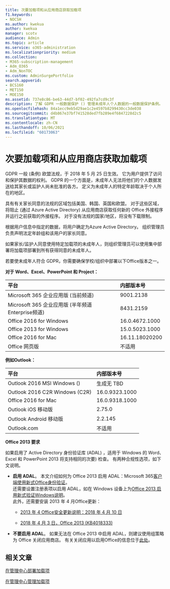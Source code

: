 ```yaml
---
title: 次要加载项和从应用商店获取加载项
f1.keywords:
- NOCSH
ms.author: kwekua
author: kwekua
manager: scotv
audience: Admin
ms.topic: article
ms.service: o365-administration
ms.localizationpriority: medium
ms.collection:
- M365-subscription-management
- Adm_O365
- Adm_NonTOC
ms.custom: AdminSurgePortfolio
search.appverid:
- BCS160
- MET150
- MOE150
ms.assetid: 737e8c86-be63-44d7-bf02-492fa7cd9c3f
description: 了解 GDPR 一般数据保护 () 管理未成年人个人数据的一般数据保护条例。
ms.openlocfilehash: 84a1ecc9eb5d29ae1c2e4597b8299430cc3de038
ms.sourcegitcommit: d4b867e37bf741528ded7fb289e4f6847228d2c5
ms.translationtype: MT
ms.contentlocale: zh-CN
ms.lasthandoff: 10/06/2021
ms.locfileid: "60173063"
---
```

# <a name="minors-and-acquiring-add-ins-from-the-store"></a>次要加载项和从应用商店获取加载项

GDPR 一般 (条例) 欧盟法规，于 2018 年 5 月 25 日生效。 它为用户提供了访问和保护其数据的权利。 GDPR 的一个方面是，未成年人无法将他们的个人数据发送给其家长或监护人尚未批准的各方。 定义为未成年人的特定年龄取决于个人所在的地区。
  
具有有关家长同意的法规的区域包括美国、韩国、英国和欧盟。 对于这些区域，将阻止 (通过 Azure Active Directory) 从应用商店获取任何新的 Office 外接程序并运行之前获取的外接程序。 对于没有法规的国家/地区，将没有下载限制。
  
根据用户信息中指定的数据，将用户确定为Azure Active Directory。 组织管理员负责声明法定年龄组和该用户的家长同意。
  
如果家长/监护人同意使用特定加载项的未成年人，则组织管理员可以使用集中部署将加载项部署到所有获得同意的未成年人。
  
若要使未成年人符合 GDPR，你需要确保学校/组织中部署以下Office版本之一。
 
 **对于 Word、Excel、PowerPoint 和 Project：** 

|**平台** <br/> |**内部版本号** <br/> |
|:-----|:-----|
|Microsoft 365 企业应用版 (当前频道)   <br/> |9001.2138   <br/> |
|Microsoft 365 企业应用版 (半年频道Enterprise频道)   <br/> |8431.2159  <br/> |
|Office 2016 for Windows  <br/> |16.0.4672.1000  <br/> |
|Office 2013 for Windows  <br/> |15.0.5023.1000  <br/> |
|Office 2016 for Mac  <br/> |16.11.18020200  <br/> |
|Office 网页版  <br/> |不适用  <br/> |
   
 **例如Outlook：** 
  
|**平台** <br/> |**内部版本号** <br/> |
|:-----|:-----|
|Outlook 2016 MSI Windows ()   <br/> |生成无 TBD  <br/> |
|Outlook 2016 C2R Windows (C2R)   <br/> |16.0.9323.1000  <br/> |
|Office 2016 for Mac  <br/> |16.0.9318.1000  <br/> |
|Outlook iOS 移动版  <br/> |2.75.0  <br/> |
|Outlook Android 移动版  <br/> |2.2.145  <br/> |
|Outlook.com  <br/> |不适用  <br/> |

 **Office 2013 要求**
  
如果启用了 Active Directory 身份验证库 (ADAL) ，适用于 Windows 的 Word、Excel 和 PowerPoint 2013 将支持相同的次要) 检查。 有两种合规性选项，如下文说明。
  
- **启用 ADAL**。 本文介绍如何为 Office 2013 启用 ADAL：Microsoft 365[客户端使用新式Office身份验证](../../enterprise/modern-auth-for-office-2013-and-2016.md)。<br/>还需要设置注册表项以启用 ADAL，如在 Windows 设备上为[Office 2013 启用新式验证Windows说明](../security-and-compliance/enable-modern-authentication.md)。<br/>此外，还需要安装 2013 年 4 月Office更新：
    
  - [2013 年 4 Office安全更新说明：2018 年 4 月 10 日](https://support.microsoft.com/help/4018330/description-of-the-security-update-for-office-2013-april-10-2018)
    
  - [2018 年 4 月 3 日，Office 2013 (KB4018333) ](https://support.microsoft.com/help/4018333/april-3-2018-update-for-office-2013-kb4018333)
    
- **不要启用 ADAL**。 如果无法在 Office 2013 中启用 ADAL，则建议使用组策略为 Office 关闭应用商店。 有关关闭应用以启用Office的信息位于[此处](/previous-versions/office/office-2013-resource-kit/cc178992(v=office.15))。

## <a name="related-articles"></a>相关文章

[在管理中心部署加载项](./manage-deployment-of-add-ins.md)

[在管理中心管理加载项](./manage-addins-in-the-admin-center.md)
